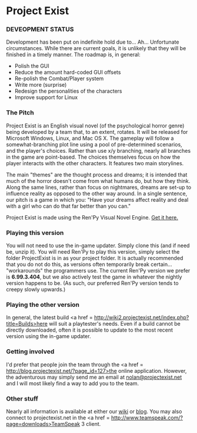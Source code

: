 Project Exist
=============

### DEVEOPMENT STATUS
Development has been put on indefinite hold due to... Ah... Unfortunate circumstances. While there are current goals, it is unlikely that they will be finished in a timely manner. The roadmap is, in general:
- Polish the GUI
- Reduce the amount hard-coded GUI offsets
- Re-polish the Combat/Player system
- Write more (surprise)
- Redesign the personalities of the characters
- Improve support for Linux

### The Pitch
Project Exist is an English visual novel (of the psychological horror genre) being developed by a team that, to an extent, rotates. It will be released for Microsoft Windows, Linux, and Mac OS X. The gameplay will follow a somewhat-branching plot line using a pool of pre-determined scenarios, and the player's choices. Rather than use x/y branching, nearly all branches in the game are point-based. The choices themselves focus on how the player interacts with the other characters. It features two main storylines.

The main "themes" are the thought process and dreams; it is intended that much of the horror doesn't come from what humans do, but how they think. Along the same lines, rather than focus on nightmares, dreams are set-up to influence reality as opposed to the other way around. In a single sentence, our pitch is a game in which you: "Have your dreams affect reality and deal with a girl who can do that far better than you can."

Project Exist is made using the Ren'Py Visual Novel Engine. <a href = http://renpy.org/>Get it here.</a>

### Playing this version
You will not need to use the in-game updater. Simply clone this (and if need be, unzip it). You will need Ren'Py to play this version, simply select the folder ProjectExist is in as your project folder. It is actually recommended that you do not do this, as versions often temporarily break certain... "workarounds" the programmers use. The current Ren'Py version we prefer is <b>6.99.3.404</b>, but we also actively test the game in whatever the nightly version happens to be. (As such, our preferred Ren'Py version tends to creepy slowly upwards.)

### Playing the other version
In general, the latest build <a href = http://wiki2.projectexist.net/index.php?title=Builds>here</a> will suit a playtester's needs. Even if a build cannot be directly downloaded, often it is possible to update to the most recent version using the in-game updater.

### Getting involved
I'd prefer that people join the team through the <a href = http://blog.projectexist.net/?page_id=127>the online application</a>. However, the adventurous may simply send me an email at nolan@projectexist.net and I will most likely find a way to add you to the team.

### Other stuff
Nearly all information is available at either our <a href = http://wiki2.projectexist.net/>wiki</a> or <a href = http://blog.projectexist.net/>blog</a>. You may also connect to projectexist.net in the <a href = http://www.teamspeak.com/?page=downloads>TeamSpeak 3 client</a>.
